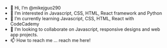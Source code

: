 - 👋 Hi, I’m @mikejguo290
- 👀 I’m interested in Javascript, CSS, HTML, React framework and Python 
- 🌱 I’m currently learning Javascript, CSS, HTML, React with CodeCademy
- 💞️ I’m looking to collaborate on Javascript, responsive designs and web app projects. 
- 📫 How to reach me ... reach me here!

<!---
mikejguo290/mikejguo290 is a ✨ special ✨ repository because its `README.md` (this file) appears on your GitHub profile.
You can click the Preview link to take a look at your changes.
--->
